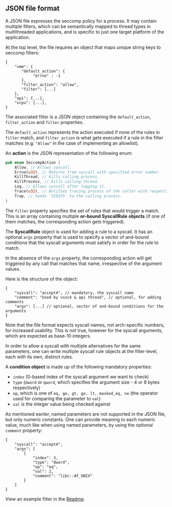 ## JSON file format

A JSON file expresses the seccomp policy for a process. It may contain multiple
filters, which can be semantically mapped to thread types in multithreaded
applications, and is specific to just one target platform of the application.

At the top level, the file requires an object that maps unique string keys to
seccomp filters:

```
{
    "vmm": {
       "default_action": {
            "errno" : -1
       },
       "filter_action": "allow",
       "filter": [...]
    },
    "api": {...},
    "vcpu": {...},
}
```

The associated filter is a JSON object containing the `default_action`,
`filter_action` and `filter` properties.

The `default_action` represents the action executed if none of the rules in
`filter` match, and `filter_action` is what gets executed if a rule in the
filter matches (e.g: `"Allow"` in the case of implementing an allowlist).

An **action** is the JSON representation of the following enum:

```rust
pub enum SeccompAction {
    Allow, // Allows syscall.
    Errno(u32), // Returns from syscall with specified error number.
    KillThread, // Kills calling process.
    KillProcess, // Kills calling thread.
    Log, // Allows syscall after logging it.
    Trace(u32), // Notifies tracing process of the caller with respective number.
    Trap, // Sends `SIGSYS` to the calling process.
}
```

The `filter` property specifies the set of rules that would trigger a match.
This is an array containing multiple **or-bound SyscallRule** **objects**
(if one of them matches, the corresponding action gets triggered).

The **SyscallRule** object is used for adding a rule to a syscall.
It has an optional `args` property that is used to specify a vector of
and-bound conditions that the syscall arguments must satisfy in order for the
rule to match.

In the absence of the `args` property, the corresponding action will get
triggered by any call that matches that name, irrespective of the argument
values.

Here is the structure of the object:

```
{
    "syscall": "accept4", // mandatory, the syscall name
    "comment": "Used by vsock & api thread", // optional, for adding comments
    "args": [...] // optional, vector of and-bound conditions for the arguments
}
```

Note that the file format expects syscall names, not arch-specific numbers, for
increased usability. This is not true, however for the syscall arguments, which
are expected as base-10 integers.

In order to allow a syscall with multiple alternatives for the same parameters,
one can write multiple syscall rule objects at the filter-level, each with its
own, distinct rules.

A **condition object** is made up of the following mandatory properties:

- `index` (0-based index of the syscall argument we want to check)
- `type` (`dword` or `qword`, which specifies the argument size - 4 or 8
    bytes respectively)
- `op`, which is one of `eq, ge, gt, ge, lt, masked_eq, ne` (the operator used
    for comparing the parameter to `val`)
- `val` is the integer value being checked against

As mentioned eariler, named parameters are not supported in the JSON file, but
only numeric constants. One can provide meaning to each numeric value, much
like when using named parameters, by using the optional `comment` property:

```
{
    "syscall": "accept4",
    "args": [
        {
            "index": 3,
            "type": "dword",
            "op": "eq",
            "val": 1,
            "comment": "libc::AF_UNIX"
        }
    ]
}
```

View an example filter in the [Readme](../README.md#example-json-filter).
